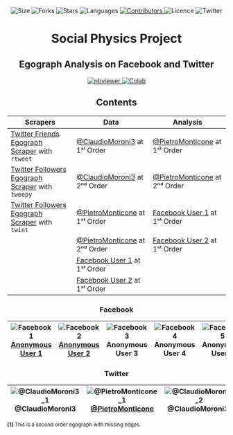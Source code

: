 <!-- Meta-Badges -->
</p>

<p align="center">
    <img alt="Size" src="https://img.shields.io/github/repo-size/InPhyT/SocialPhysicsProject">
  </a>
  <img alt="Forks" src="https://img.shields.io/github/forks/InPhyT/SocialPhysicsProject">
  </a>
  <img alt="Stars" src="https://img.shields.io/github/stars/InPhyT/SocialPhysicsProject">
  </a>
  <img alt="Languages" src="https://img.shields.io/github/languages/count/InPhyT/SocialPhysicsProject">
  </a>
  <a href="https://github.com/InPhyT/SocialPhysicsProject/graphs/contributors">
    <img alt="Contributors" src="https://img.shields.io/github/contributors/InPhyT/SocialPhysicsProject">
  </a>
  <img alt="Licence" src="https://img.shields.io/github/license/InPhyT/SocialPhysicsProject">
  </a>
  <img alt="Twitter" src="https://img.shields.io/twitter/url?url=https%3A%2F%2Fgithub.com%2FInPhyT%2FSocialPhysicsProject"
  </a>
  
</p>

<!-- Title -->
<h1 align="center">
  Social Physics Project
</h1>

<!-- Subtitle -->
<h2 align="center">
  Egograph Analysis on Facebook and Twitter
</h2>

<!-- Badges -->
</p>

<p align="center">
  <a href="https://nbviewer.jupyter.org/github/InPhyT/SocialPhysicsProject/">
    <img alt="nbviewer" src="https://github.com/jupyter/design/blob/master/logos/Badges/nbviewer_badge.svg">
  </a>
  <a href="https://colab.research.google.com/github/InPhyT/SocialPhysicsProject/blob/master">
    <img alt="Colab" src="https://colab.research.google.com/assets/colab-badge.svg">
  </a>
  
</p>


<h2 align="center">
  Contents
</h2>

| Scrapers  | Data | Analysis | 
| ---- | ---- | ---- |
| [Twitter Friends Egograph Scraper](https://inphyt.github.io/SocialPhysicsProject/RTweet_TwitterFriendsEgographScraper.html) with `rtweet` | [@ClaudioMoroni3](https://github.com/InPhyT/SocialPhysicsProject/blob/master/Data/GraphML/%40ClaudioMoroni3_1.graphml) at 1ˢᵗ Order | [@PietroMonticone](https://nbviewer.jupyter.org/github/InPhyT/SocialPhysicsProject/Analysis/Twitter1.ipynb) at 1ˢᵗ Order |
| [Twitter Followers Egograph Scraper](https://nbviewer.jupyter.org/github/InPhyT/SocialPhysicsProject/Scrapers/Tweepy/Tweepy_TwitterFollowersEgographScraper.ipynb) with `tweepy` | [@ClaudioMoroni3](https://github.com/InPhyT/SocialPhysicsProject/blob/master/Data/GraphML/%40ClaudioMoroni3_2.graphml) at 2ⁿᵈ Order | [@PietroMonticone](https://nbviewer.jupyter.org/github/InPhyT/SocialPhysicsProject/Analysis/Twitter2.ipynb) at 2ⁿᵈ Order |
| [Twitter Followers Egograph Scraper](https://nbviewer.jupyter.org/github/InPhyT/SocialPhysicsProject/Scrapers/Twint/Twint_TwitterFollowersEgographScraper.ipynb) with `twint` | [@PietroMonticone](https://github.com/InPhyT/SocialPhysicsProject/blob/master/Data/GraphML/%40PietroMonticone_1.graphml) at 1ˢᵗ Order | [Facebook User 1](https://nbviewer.jupyter.org/github/InPhyT/SocialPhysicsProject/Analysis/Facebook1.ipynb) at 1ˢᵗ Order |
|| [@PietroMonticone](https://github.com/InPhyT/SocialPhysicsProject/blob/master/Data/GraphML/%40PietroMonticone_2.graphml) at 2ⁿᵈ Order | [Facebook User 2](https://nbviewer.jupyter.org/github/InPhyT/SocialPhysicsProject/Analysis/Facebook2.ipynb) at 1ˢᵗ Order |
|| [Facebook User 1](https://github.com/InPhyT/SocialPhysicsProject/blob/master/Data/GraphML/Facebook1.graphml) at 1ˢᵗ Order |
|| [Facebook User 2](https://github.com/InPhyT/SocialPhysicsProject/blob/master/Data/GraphML/Facebook1.graphml) at 1ˢᵗ Order | 



<h3 align="center">
  Facebook
</h3>

| ![Facebook1](https://github.com/InPhyT/SocialPhysicsProject/blob/master/Images/Facebook1.png) [Anonymous User 1](https://nbviewer.jupyter.org/github/InPhyT/SocialPhysicsProject/Analysis/Facebook2.ipynb) | ![Facebook2](https://github.com/InPhyT/SocialPhysicsProject/blob/master/Images/Facebook1.png) [Anonymous User 2](https://nbviewer.jupyter.org/github/InPhyT/SocialPhysicsProject/Analysis/Facebook2.ipynb) | ![Facebook3](https://github.com/InPhyT/SocialPhysicsProject/blob/master/Images/Facebook3.png) Anonymous User 3 | ![Facebook4](https://github.com/InPhyT/SocialPhysicsProject/blob/master/Images/Facebook4.png) Anonymous User 4 | ![Facebook5](https://github.com/InPhyT/SocialPhysicsProject/blob/master/Images/Facebook5.png) Anonymous User 5 | 
|:--------:|:-------:|:--------:|:-------:|:--------:|


<h3 align="center">
  Twitter
</h3>

| ![@ClaudioMoroni3_1](https://github.com/InPhyT/SocialPhysicsProject/blob/master/Images/@ClaudioMoroni3_1.png) @ClaudioMoroni3 | ![@PietroMonticone_1](https://github.com/InPhyT/SocialPhysicsProject/blob/master/Images/@PietroMonticone_1.png) [@PietroMonticone](https://nbviewer.jupyter.org/github/InPhyT/SocialPhysicsProject/Analysis/Twitter1.ipynb) | ![@ClaudioMoroni3_2](https://github.com/InPhyT/SocialPhysicsProject/blob/master/Images/@ClaudioMoroni3_2.png) @ClaudioMoroni3¹ | ![@PietroMonticone_22](https://github.com/InPhyT/SocialPhysicsProject/blob/master/Images/@PietroMonticone_21.png) [@PietroMonticone](https://nbviewer.jupyter.org/github/InPhyT/SocialPhysicsProject/Analysis/Twitter2.ipynb)¹|
|:--------:|:-------:|:--------:|:-------:|

<sup>**[1]** This is a second order egograph with missing edges.</sup>
